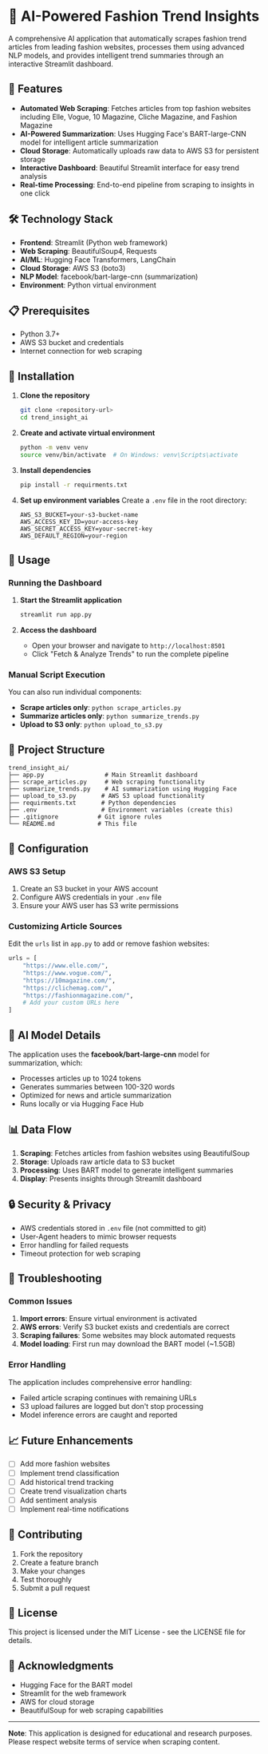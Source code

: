 # 👗 AI-Powered Fashion Trend Insights

A comprehensive AI application that automatically scrapes fashion trend articles from leading fashion websites, processes them using advanced NLP models, and provides intelligent trend summaries through an interactive Streamlit dashboard.

## 🚀 Features

- **Automated Web Scraping**: Fetches articles from top fashion websites including Elle, Vogue, 10 Magazine, Cliche Magazine, and Fashion Magazine
- **AI-Powered Summarization**: Uses Hugging Face's BART-large-CNN model for intelligent article summarization
- **Cloud Storage**: Automatically uploads raw data to AWS S3 for persistent storage
- **Interactive Dashboard**: Beautiful Streamlit interface for easy trend analysis
- **Real-time Processing**: End-to-end pipeline from scraping to insights in one click

## 🛠️ Technology Stack

- **Frontend**: Streamlit (Python web framework)
- **Web Scraping**: BeautifulSoup4, Requests
- **AI/ML**: Hugging Face Transformers, LangChain
- **Cloud Storage**: AWS S3 (boto3)
- **NLP Model**: facebook/bart-large-cnn (summarization)
- **Environment**: Python virtual environment

## 📋 Prerequisites

- Python 3.7+
- AWS S3 bucket and credentials
- Internet connection for web scraping

## 🚀 Installation

1. **Clone the repository**
   ```bash
   git clone <repository-url>
   cd trend_insight_ai
   ```

2. **Create and activate virtual environment**
   ```bash
   python -m venv venv
   source venv/bin/activate  # On Windows: venv\Scripts\activate
   ```

3. **Install dependencies**
   ```bash
   pip install -r requirments.txt
   ```

4. **Set up environment variables**
   Create a `.env` file in the root directory:
   ```env
   AWS_S3_BUCKET=your-s3-bucket-name
   AWS_ACCESS_KEY_ID=your-access-key
   AWS_SECRET_ACCESS_KEY=your-secret-key
   AWS_DEFAULT_REGION=your-region
   ```

## 🎯 Usage

### Running the Dashboard

1. **Start the Streamlit application**
   ```bash
   streamlit run app.py
   ```

2. **Access the dashboard**
   - Open your browser and navigate to `http://localhost:8501`
   - Click "Fetch & Analyze Trends" to run the complete pipeline

### Manual Script Execution

You can also run individual components:

- **Scrape articles only**: `python scrape_articles.py`
- **Summarize articles only**: `python summarize_trends.py`
- **Upload to S3 only**: `python upload_to_s3.py`

## 📁 Project Structure

```
trend_insight_ai/
├── app.py                 # Main Streamlit dashboard
├── scrape_articles.py     # Web scraping functionality
├── summarize_trends.py    # AI summarization using Hugging Face
├── upload_to_s3.py       # AWS S3 upload functionality
├── requirments.txt       # Python dependencies
├── .env                  # Environment variables (create this)
├── .gitignore           # Git ignore rules
└── README.md            # This file
```

## 🔧 Configuration

### AWS S3 Setup

1. Create an S3 bucket in your AWS account
2. Configure AWS credentials in your `.env` file
3. Ensure your AWS user has S3 write permissions

### Customizing Article Sources

Edit the `urls` list in `app.py` to add or remove fashion websites:

```python
urls = [
    "https://www.elle.com/",
    "https://www.vogue.com/",
    "https://10magazine.com/",
    "https://clichemag.com/",
    "https://fashionmagazine.com/",
    # Add your custom URLs here
]
```

## 🤖 AI Model Details

The application uses the **facebook/bart-large-cnn** model for summarization, which:
- Processes articles up to 1024 tokens
- Generates summaries between 100-320 words
- Optimized for news and article summarization
- Runs locally or via Hugging Face Hub

## 📊 Data Flow

1. **Scraping**: Fetches articles from fashion websites using BeautifulSoup
2. **Storage**: Uploads raw article data to S3 bucket
3. **Processing**: Uses BART model to generate intelligent summaries
4. **Display**: Presents insights through Streamlit dashboard

## 🔒 Security & Privacy

- AWS credentials stored in `.env` file (not committed to git)
- User-Agent headers to mimic browser requests
- Error handling for failed requests
- Timeout protection for web scraping

## 🐛 Troubleshooting

### Common Issues

1. **Import errors**: Ensure virtual environment is activated
2. **AWS errors**: Verify S3 bucket exists and credentials are correct
3. **Scraping failures**: Some websites may block automated requests
4. **Model loading**: First run may download the BART model (~1.5GB)

### Error Handling

The application includes comprehensive error handling:
- Failed article scraping continues with remaining URLs
- S3 upload failures are logged but don't stop processing
- Model inference errors are caught and reported

## 📈 Future Enhancements

- [ ] Add more fashion websites
- [ ] Implement trend classification
- [ ] Add historical trend tracking
- [ ] Create trend visualization charts
- [ ] Add sentiment analysis
- [ ] Implement real-time notifications

## 🤝 Contributing

1. Fork the repository
2. Create a feature branch
3. Make your changes
4. Test thoroughly
5. Submit a pull request

## 📄 License

This project is licensed under the MIT License - see the LICENSE file for details.

## 🙏 Acknowledgments

- Hugging Face for the BART model
- Streamlit for the web framework
- AWS for cloud storage
- BeautifulSoup for web scraping capabilities

---

**Note**: This application is designed for educational and research purposes. Please respect website terms of service when scraping content. 
